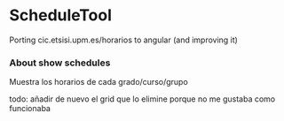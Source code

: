 # ScheduleTool
Porting cic.etsisi.upm.es/horarios to angular (and improving it)

### About show schedules
Muestra los horarios de cada grado/curso/grupo

todo: añadir de nuevo el grid que lo elimine porque no me gustaba como funcionaba
